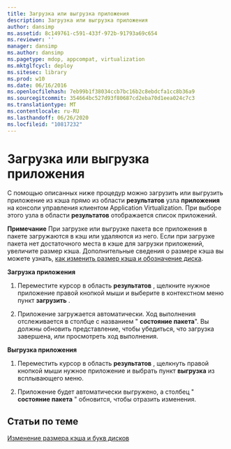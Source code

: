 ```yaml
---
title: Загрузка или выгрузка приложения
description: Загрузка или выгрузка приложения
author: dansimp
ms.assetid: 8c149761-c591-433f-972b-91793a69c654
ms.reviewer: ''
manager: dansimp
ms.author: dansimp
ms.pagetype: mdop, appcompat, virtualization
ms.mktglfcycl: deploy
ms.sitesec: library
ms.prod: w10
ms.date: 06/16/2016
ms.openlocfilehash: 7eb99b1f38034ccb7bc16b2c8ebdcfa1cc8b36a9
ms.sourcegitcommit: 354664bc527d93f80687cd2eba70d1eea024c7c3
ms.translationtype: MT
ms.contentlocale: ru-RU
ms.lasthandoff: 06/26/2020
ms.locfileid: "10817232"
---
```

# Загрузка или выгрузка приложения


С помощью описанных ниже процедур можно загрузить или выгрузить приложение из кэша прямо из области **результатов** узла **приложения** на консоли управления клиентом Application Virtualization. При выборе этого узла в области **результатов** отображается список приложений.

**Примечание**  При загрузке или выгрузке пакета все приложения в пакете загружаются в кэш или удаляются из него. Если при загрузке пакета нет достаточного места в кэше для загрузки приложений, увеличите размер кэша. Дополнительные сведения о размере кэша вы можете узнать, [как изменить размер кэша и обозначение диска](how-to-change-the-cache-size-and-the-drive-letter-designation.md).

 

**Загрузка приложения**

1.  Переместите курсор в область **результатов** , щелкните нужное приложение правой кнопкой мыши и выберите в контекстном меню пункт **загрузить** .

2.  Приложение загружается автоматически. Ход выполнения отслеживается в столбце с названием " **состояние пакета**". Вы должны обновить представление, чтобы убедиться, что загрузка завершена, или просмотреть ход выполнения.

**Выгрузка приложения**

1.  Переместить курсор в область **результатов** , щелкнуть правой кнопкой мыши нужное приложение и выбрать пункт **выгрузка** из всплывающего меню.

2.  Приложение будет автоматически выгружено, а столбец " **состояние пакета** " обновится, чтобы отразить изменения.

## Статьи по теме


[Изменение размера кэша и букв дисков](how-to-change-the-cache-size-and-the-drive-letter-designation.md)

 

 






